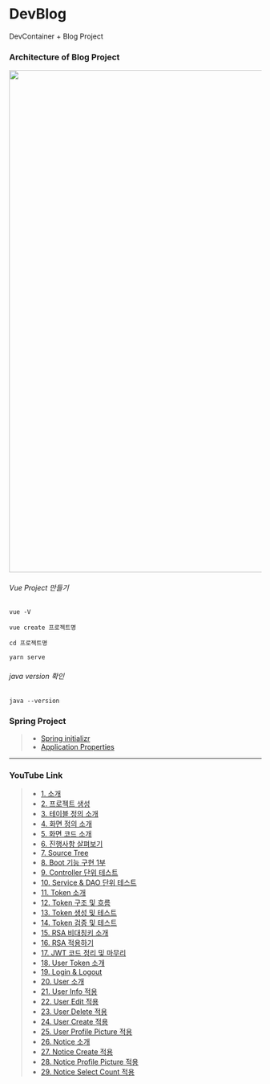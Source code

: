 # DevBlog
DevContainer + Blog Project

### Architecture of Blog Project
<img src="./image/DevBlog.gif" width="1000"></img>

###### Vue Project 만들기

```
vue -V

vue create 프로젝트명

cd 프로젝트명

yarn serve
```

###### java version 확인

```
java --version
```

### Spring Project
> * [Spring initializr](https://start.spring.io/)
> * [Application Properties](https://docs.spring.io/spring-boot/docs/current/reference/html/application-properties.html)


----
### YouTube Link

> * [1. 소개](https://youtu.be/oZcTz9lYOqw)
> * [2. 프로젝트 생성](https://youtu.be/9X4LIJJ4SlQ)
> * [3. 테이블 정의 소개](https://youtu.be/mpc99M_r_2M)
> * [4. 화면 정의 소개](https://youtu.be/oxW46UYkBFs)
> * [5. 화면 코드 소개](https://youtu.be/Uk7plVujni0)
> * [6. 진행사항 살펴보기](https://youtu.be/2fWKPBKV30w)
> * [7. Source Tree](https://youtu.be/vIPpkJu4acU)
> * [8. Boot 기능 구현 1부](https://youtu.be/I9eJuQevfD0)
> * [9. Controller 단위 테스트](https://youtu.be/hiPMGrFPQgU)
> * [10. Service & DAO 단위 테스트](https://youtu.be/iE30vOGdRPM)
> * [11. Token 소개](https://youtu.be/lnnCijQuTnQ)
> * [12. Token 구조 및 흐름](https://youtu.be/i5rp3mvFvLA)
> * [13. Token 생성 및 테스트](https://youtu.be/Nn9aXiyOnwk)
> * [14. Token 검증 및 테스트](https://youtu.be/W4xQVo82hhE)
> * [15. RSA 비대칭키 소개](https://youtu.be/fNWFtAFpiuI)
> * [16. RSA 적용하기](https://youtu.be/R29cAazcKqA)
> * [17. JWT 코드 정리 및 마무리](https://youtu.be/wAcYFsyddrg)
> * [18. User Token 소개](https://youtu.be/amVh7Sl-ieM)
> * [19. Login & Logout](https://youtu.be/59cUc0evZDg)
> * [20. User 소개](https://youtu.be/Jkbf5co3Ftw)
> * [21. User Info 적용](https://youtu.be/5Ia1THJ1KSs)
> * [22. User Edit 적용](https://youtu.be/nUHTkGe5Te4)
> * [23. User Delete 적용](https://youtu.be/g517yoiTuK4)
> * [24. User Create 적용](https://youtu.be/VRI7_omgKjk)
> * [25. User Profile Picture 적용](https://youtu.be/j75a919FBg8)
> * [26. Notice 소개](https://youtu.be/M98ZbhtWi9w)
> * [27. Notice Create 적용](https://youtu.be/2Fnt9chOrD4)
> * [28. Notice Profile Picture 적용](https://youtu.be/iTVda7ENpSU)
> * [29. Notice Select Count 적용](https://youtu.be/lh1rKLeGpUU)
